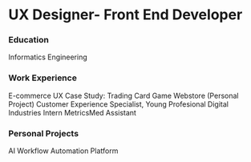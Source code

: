 # UX Designer- Front End Developer

### Education
Informatics Engineering

### Work Experience

E-commerce UX Case Study: Trading Card Game
Webstore (Personal Project)
Customer Experience Specialist, Young Profesional
Digital Industries Intern
MetricsMed Assistant

### Personal Projects

AI Workflow Automation Platform
